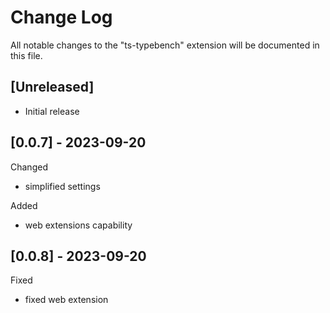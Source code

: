 # Change Log

All notable changes to the "ts-typebench" extension will be documented in this file.

## [Unreleased]

-  Initial release

## [0.0.7] - 2023-09-20

Changed

-  simplified settings

Added

-  web extensions capability

## [0.0.8] - 2023-09-20

Fixed

-  fixed web extension
